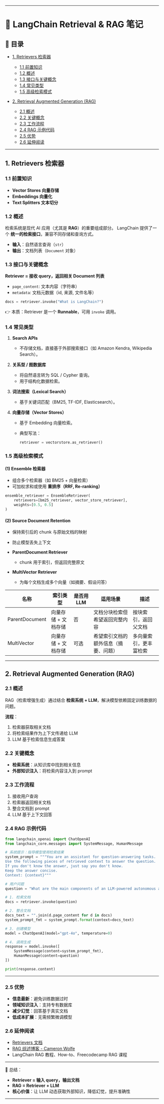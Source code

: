 
---
# 📘 LangChain Retrieval & RAG 笔记

## 📑 目录

* [1. Retrievers 检索器](#1-retrievers-检索器)

  * [1.1 前置知识](#11-前置知识)
  * [1.2 概述](#12-概述)
  * [1.3 接口与关键概念](#13-接口与关键概念)
  * [1.4 常见类型](#14-常见类型)
  * [1.5 高级检索模式](#15-高级检索模式)
* [2. Retrieval Augmented Generation (RAG)](#2-retrieval-augmented-generation-rag)

  * [2.1 概述](#21-概述)
  * [2.2 关键概念](#22-关键概念)
  * [2.3 工作流程](#23-工作流程)
  * [2.4 RAG 示例代码](#24-rag-示例代码)
  * [2.5 优势](#25-优势)
  * [2.6 延伸阅读](#26-延伸阅读)

---

## 1. Retrievers 检索器

### 1.1 前置知识

* **Vector Stores 向量存储**
* **Embeddings 向量化**
* **Text Splitters 文本切分**

### 1.2 概述

检索系统是现代 AI 应用（尤其是 **RAG**）的重要组成部分。
LangChain 提供了一个 **统一的检索接口**，兼容不同存储和查询方式。

* **输入**：自然语言查询（`str`）
* **输出**：文档列表（`Document` 对象）

### 1.3 接口与关键概念

**Retriever = 接收 query，返回相关 Document 列表**

* `page_content`: 文本内容（字符串）
* `metadata`: 文档元数据（id, 来源, 文件名等）

```python
docs = retriever.invoke("What is LangChain?")
```

👉 本质：Retriever 是一个 **Runnable**，可用 `invoke` 调用。

### 1.4 常见类型

1. **Search APIs**

   * 不存储文档，直接基于外部搜索接口（如 Amazon Kendra, Wikipedia Search）。

2. **关系型 / 图数据库**

   * 将自然语言转为 SQL / Cypher 查询。
   * 用于结构化数据检索。

3. **词法搜索（Lexical Search）**

   * 基于关键词匹配（BM25, TF-IDF, Elasticsearch）。

4. **向量存储（Vector Stores）**

   * 基于 Embedding 向量检索。
   * 典型写法：

     ```python
     retriever = vectorstore.as_retriever()
     ```

### 1.5 高级检索模式

#### (1) **Ensemble 检索器**

* 组合多个检索器（如 BM25 + 向量检索）
* 可加权求和或使用 **重排序（RRF, Re-ranking）**

```python
ensemble_retriever = EnsembleRetriever(
    retrievers=[bm25_retriever, vector_store_retriever],
    weights=[0.5, 0.5]
)
```

#### (2) **Source Document Retention**

* 保持索引后的 chunk 与原始文档的映射

* 防止模型丢失上下文

* **ParentDocument Retriever**

  * chunk 用于索引，但返回完整原文

* **MultiVector Retriever**

  * 为每个文档生成多个向量（如摘要、假设问答）

| 名称             | 索引类型        | 是否用 LLM | 适用场景               | 描述          |
| -------------- | ----------- | ------- | ------------------ | ----------- |
| ParentDocument | 向量存储 + 文档存储 | 否       | 文档分块检索但希望返回完整内容    | 按块索引，返回父文档  |
| MultiVector    | 向量存储 + 文档存储 | 可选      | 希望索引文档的额外信息（摘要、问题） | 多向量索引，更丰富检索 |

---

## 2. Retrieval Augmented Generation (RAG)

### 2.1 概述

RAG（检索增强生成）通过结合 **检索系统 + LLM**，解决模型依赖固定训练数据的问题。

**流程**：

1. 检索器获取相关文档
2. 将检索结果作为上下文传递给 LLM
3. LLM 基于检索信息生成答案

### 2.2 关键概念

* **检索系统**：从知识库中找到相关信息
* **外部知识注入**：将检索内容注入到 prompt

### 2.3 工作流程

1. 接收用户查询
2. 检索器返回相关文档
3. 整合文档到 prompt
4. LLM 基于上下文回答

### 2.4 RAG 示例代码

```python
from langchain_openai import ChatOpenAI
from langchain_core.messages import SystemMessage, HumanMessage

# 系统提示：指导模型使用检索结果
system_prompt = """You are an assistant for question-answering tasks.
Use the following pieces of retrieved context to answer the question.
If you don't know the answer, just say you don't know.
Keep the answer concise.
Context: {context}"""

# 用户问题
question = "What are the main components of an LLM-powered autonomous agent system?"

# 1. 检索文档
docs = retriever.invoke(question)

# 2. 整合文档
docs_text = "".join(d.page_content for d in docs)
system_prompt_fmt = system_prompt.format(context=docs_text)

# 3. 创建模型
model = ChatOpenAI(model="gpt-4o", temperature=0)

# 4. 调用生成
response = model.invoke([
    SystemMessage(content=system_prompt_fmt),
    HumanMessage(content=question)
])

print(response.content)
```

---

### 2.5 优势

* **信息最新**：避免训练数据过时
* **领域知识注入**：支持专有数据库
* **减少幻觉**：回答基于真实文档
* **低成本扩展**：无需频繁微调模型

### 2.6 延伸阅读

* [Retrievers 文档](https://python.langchain.com/docs/modules/data_connection/retrievers/)
* [RAG 综述博客 - Cameron Wolfe](https://cameronrwolfe.substack.com/)
* LangChain RAG 教程、How-to、Freecodecamp RAG 课程

---

📌 总结：

* **Retriever = 输入 query，输出文档**
* **RAG = Retriever + LLM**
* **核心价值**：让 LLM 动态获取外部知识，降低幻觉，提升准确性

---
 